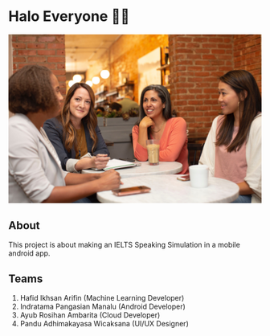 # Halo Everyone 👋🏻

![Main image](/assets/images/Main.jpg)

## About
This project is about making an IELTS Speaking Simulation in a mobile android app.

## Teams
1. Hafid Ikhsan Arifin (Machine Learning Developer)
2. Indratama Pangasian Manalu (Android Developer)
3. Ayub Rosihan Ambarita (Cloud Developer)
5. Pandu Adhimakayasa Wicaksana (UI/UX Designer)
